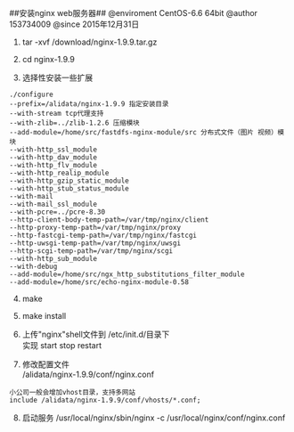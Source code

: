 ##安装nginx web服务器##
@enviroment CentOS-6.6  64bit
@author     153734009
@since      2015年12月31日  

1. tar -xvf /download/nginx-1.9.9.tar.gz

2. cd nginx-1.9.9

3. 选择性安装一些扩展
```
./configure  
--prefix=/alidata/nginx-1.9.9 指定安装目录   
--with-stream tcp代理支持  
--with-zlib=../zlib-1.2.6 压缩模块  
--add-module=/home/src/fastdfs-nginx-module/src 分布式文件（图片 视频）模块  
--with-http_ssl_module  
--with-http_dav_module  
--with-http_flv_module  
--with-http_realip_module  
--with-http_gzip_static_module  
--with-http_stub_status_module  
--with-mail  
--with-mail_ssl_module  
--with-pcre=../pcre-8.30  
--http-client-body-temp-path=/var/tmp/nginx/client  
--http-proxy-temp-path=/var/tmp/nginx/proxy  
--http-fastcgi-temp-path=/var/tmp/nginx/fastcgi  
--http-uwsgi-temp-path=/var/tmp/nginx/uwsgi  
--http-scgi-temp-path=/var/tmp/nginx/scgi  
--with-http_sub_module  
--with-debug  
--add-module=/home/src/ngx_http_substitutions_filter_module  
--add-module=/home/src/echo-nginx-module-0.58  
```
4. make

5. make install

6. 上传"nginx"shell文件到 /etc/init.d/目录下  
实现 start stop restart

7. 修改配置文件  
/alidata/nginx-1.9.9/conf/nginx.conf  
```
小公司一般会增加vhost目录，支持多网站
include /alidata/nginx-1.9.9/conf/vhosts/*.conf;
```

8. 启动服务
/usr/local/nginx/sbin/nginx -c /usr/local/nginx/conf/nginx.conf
